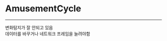 # AmusementCycle
-------
[](https://github.com/seawavve/AmusementCycle/blob/main/gyroswing_binary_result.png)
변화탐지가 잘 안되고 있음  
데이터를 바꾸거나 네트워크 프레임을 늘려야함
